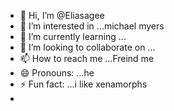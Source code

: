 - 👋 Hi, I’m @Eliasagee
- 👀 I’m interested in ...michael myers
- 🌱 I’m currently learning ...
- 💞️ I’m looking to collaborate on ...
- 📫 How to reach me ...Freind me
- 😄 Pronouns: ...he
- ⚡ Fun fact: ...i like xenamorphs
- 

<!---
Eliasagee/Eliasagee is a ✨ special ✨ repository because its `README.md` (this file) appears on your GitHub profile.
You can click the Preview link to take a look at your changes.
--->
